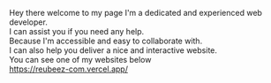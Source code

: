 Hey there welcome to my page I'm a dedicated and experienced web developer.<br>
I can assist you if you need any help.<br>
Because I'm accessible and easy to collaborate with.<br>
I can also help you deliver a nice and interactive website.<br>
You can see one of my websites below<br>
https://reubeez-com.vercel.app/

<!---
secretdetective/secretdetective is a ✨ special ✨ repository because its `README.md` (this file) appears on your GitHub profile.
You can click the Preview link to take a look at your changes.
--->

